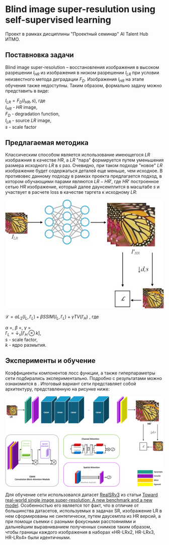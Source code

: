 # Blind image super-resulution using self-supervised learning
Проект в рамках дисциплины "Проектный семинар" AI Talent Hub ИТМО.

## Поставновка задачи
Blind image super-resolution – восстановления изображения в высоком разрешении $I_{HR}$ из изображения в низком разрешении $I_{LR}$ при условии неизвестного метода деградации $F_D$. Изображения $I_{HR}$ на этапе обучения также недоступны. Таким образом, формально задачу можно представить в виде:  

$I_{LR} = F_D(I_{HR}, s)$, где  
$I_{HR}$ - $HR$ image,  
$F_D$ - degradation function,  
$I_{LR}$ - source $LR$ image,  
$s$ - scale factor

## Предлагаемая методика
Классическим способом является использование имеющегося $LR$ изображния в качестве $HR$, а $LR$ "пара" формируется путем уменьшения размера исходного $LR$ в $s$ раз. Очевидно, при таком подходе "новое" $LR$ изображение будет содержаться деталей еще меньше, чем исходное. В противовес данному подходу в рамках проекта предлагается подход, в котором обучающими парами являются ${LR - HR'}$, где $HR'$ построенное сетью $HR$ изображение, который далее даунсемплится в масштабе $s$ и участвует в расчете loss в качестве таргета к исходному $LR$:

![loss schema](img/loss_schema.png)  


$\mathcal {L} = \alpha L_2 (I_{L}, I'_{L}) + \beta SSIM (I_L, I'_L) + \gamma TV(I'_H)$ , где  

$\alpha$ =, $\beta$ =, $\gamma$ =  
$I'_L = \downarrow _s [I'_H \otimes k]$,  
$s$ - scale factor,  
$k$ - ядро размытия.


## Эксперименты и обучение 

Коэффициенты компонентов лосс функции, а также гиперпараметры сети подбирались экспериментально. Подробно с результатами можно ознакомится в   . Итоговый вариант сети представляет собой архитектуру, представленную на рисунке ниже:


![loss schema](img/cnn_schema.png) 

Для обучение сети использовался датасет [RealSRv3](https://www.kaggle.com/datasets/yashchoudhary/realsr-v3) из статьи [Toward real-world single image super-resolution: A new benchmark and a new model](https://arxiv.org/abs/1904.00523). Особенностью его является тот факт, что в отличие от большинства датасетов, используемых в задачах SR, изображение LR в нем сформированы не синтетически, путем даусемпла из HR версий, а при помощи съемки с разными фокусными расстояниями и дальнейшим выравниванием полученных снимков таким образом, чтобы границы каждого изображения в наборах «HR-LRx2, HR-LRx3, HR-LRx4» были идентичными.
